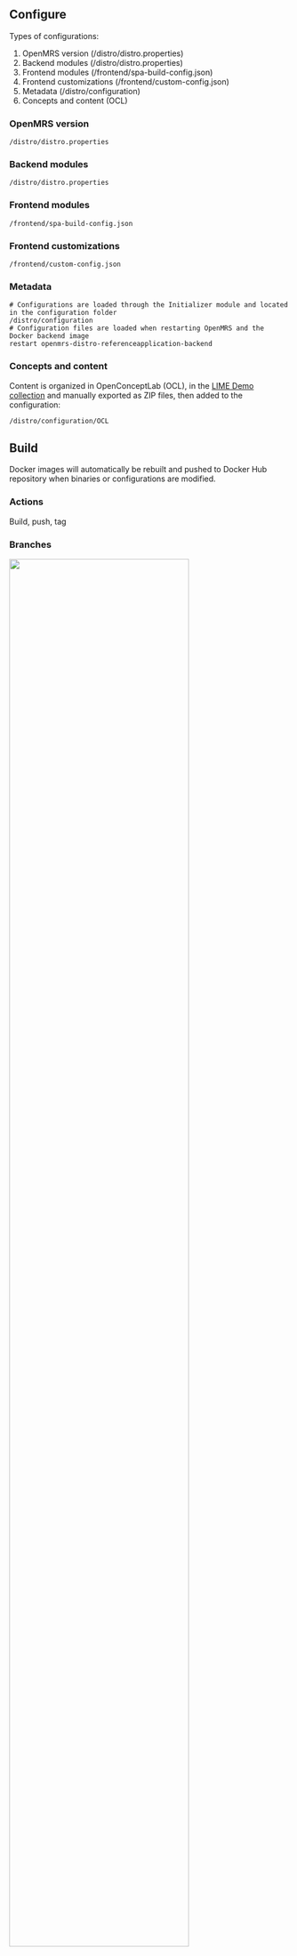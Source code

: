 ## Configure

Types of configurations:
1. OpenMRS version (/distro/distro.properties)
2. Backend modules (/distro/distro.properties)
3. Frontend modules (/frontend/spa-build-config.json)
4. Frontend customizations (/frontend/custom-config.json)
5. Metadata (/distro/configuration) 
6. Concepts and content (OCL)

### OpenMRS version
```shell
/distro/distro.properties
```
### Backend modules
```shell
/distro/distro.properties
```
### Frontend modules
```shell
/frontend/spa-build-config.json
```

### Frontend customizations
```shell
/frontend/custom-config.json
```

### Metadata

```shell
# Configurations are loaded through the Initializer module and located in the configuration folder
/distro/configuration
# Configuration files are loaded when restarting OpenMRS and the Docker backend image
restart openmrs-distro-referenceapplication-backend
```

### Concepts and content

Content is organized in OpenConceptLab (OCL), in the [LIME Demo collection](https://app.openconceptlab.org/#/orgs/MSFOCG/collections/lime-demo/ ) and manually exported as ZIP files, then added to the configuration:
```shell
/distro/configuration/OCL
```


## Build
Docker images will automatically be rebuilt and pushed to Docker Hub repository when binaries or configurations are modified. 

### Actions

Build, push, tag

### Branches

<div>
<img src="/_media/development-workflow.png" width=80%>
</div>

### Environments 

Dev, QA/UAT, Preprod, prod

## Deploy 

### From localhost
```shell
# SSH Azure instance via jumphost
ssh username@msf-ocg-openmrs3-dev.westeurope.cloudapp.azure.com -p 22222
# switch to sudo privileges
sudo su
# Start OpenMRS
docker-compose up -d
# Verify that OpenMRS services are running
docker ps
# IF docker-compose file is missing, download configuration, then start OpenMRS
curl https://raw.githubusercontent.com/openmrs/openmrs-distro-referenceapplication/main/docker-compose.yml > docker-compose.yml 
# Verify that the web app is available
http://msf-ocg-openmrs3-dev.westeurope.cloudapp.azure.com 
# All done!
```

## Maintain

### Backup

#### Deitentify

### Restore

### Update 

Latest images can be pulled on instances using the Docker command:
```shell
docker-compose pull && docker-compose up -d
```
